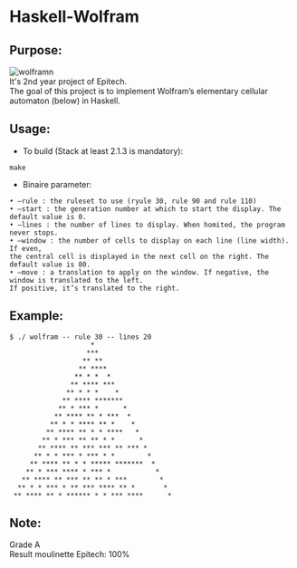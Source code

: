 # Haskell-Wolfram
## Purpose:
<img src="https://i1.wp.com/atlas.wolfram.com/01/01/30/01_01_103_30.gif" alt="wolframn" /><br/>
It's 2nd year project of Epitech.<br/>
The goal of this project is to implement Wolfram’s elementary cellular automaton (below) in Haskell.<br/>

## Usage:
- To build (Stack at least 2.1.3 is mandatory):
```
make
```
- Binaire parameter:
```
• –rule : the ruleset to use (ryule 30, rule 90 and rule 110)
• –start : the generation number at which to start the display. The default value is 0.
• –lines : the number of lines to display. When homited, the program never stops.
• –window : the number of cells to display on each line (line width). If even,
the central cell is displayed in the next cell on the right. The default value is 80.
• –move : a translation to apply on the window. If negative, the window is translated to the left.
If positive, it’s translated to the right.
```

## Example:

```
$ ./ wolfram -- rule 30 -- lines 20
                    *
                   ***
                  ** **
                 ** ****
                ** * *  *
               ** **** ***
              ** * * *    *
             ** **** *******
            ** * *** *      *
           ** **** ** * ***  *
          ** * * **** ** *    *
         ** **** ** * * ****   *
        ** * *** ** ** * *      *
       ** **** ** *** *** ** *** *
      ** * * *** * *** * *        *
     ** **** ** * * ***** *******  *
    ** * *** **** * *** *           *
   ** **** ** *** ** ** * ***        *
  ** * * *** * ** *** **** ** *       *
 ** **** ** * ****** * * *** ****      *
```
## Note:
Grade A<br/>
Result moulinette Epitech: 100%
